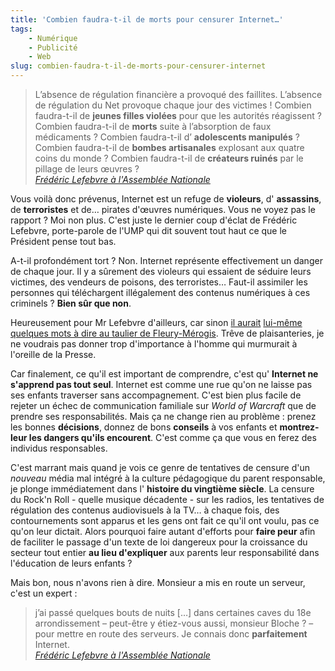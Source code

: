 ```yaml
---
title: 'Combien faudra-t-il de morts pour censurer Internet…'
tags:
    - Numérique
    - Publicité
    - Web
slug: combien-faudra-t-il-de-morts-pour-censurer-internet
---
```


> L’absence de régulation financière a provoqué des faillites. L’absence de
> régulation du Net provoque chaque jour des victimes ! Combien faudra-t-il de
> **jeunes filles violées** pour que les autorités réagissent ? Combien
> faudra-t-il de **morts** suite à l’absorption de faux médicaments ? Combien
> faudra-t-il d’ **adolescents manipulés** ? Combien faudra-t-il de **bombes
> artisanales** explosant aux quatre coins du monde ? Combien faudra-t-il de
> **créateurs ruinés** par le pillage de leurs œuvres ?  
>  <cite>[Frédéric Lefebvre à l'Assemblée Nationale](http://www.assemblee-nationale.fr/13/cri/2008-2009/20090103.asp)</cite>

Vous voilà donc prévenus, Internet est un refuge de **violeurs**, d'
**assassins**, de **terroristes** et de… pirates d'œuvres numériques. Vous ne
voyez pas le rapport ? Moi non plus. C'est juste le dernier coup d'éclat de
Frédéric Lefebvre, porte-parole de l'UMP qui dit souvent tout haut ce que le
Président pense tout bas.

A-t-il profondément tort ? Non. Internet représente effectivement un danger de
chaque jour. Il y a sûrement des violeurs qui essaient de séduire leurs
victimes, des vendeurs de poisons, des terroristes… Faut-il assimiler les
personnes qui téléchargent illégalement des contenus numériques à ces criminels
? **Bien sûr que non**.

Heureusement pour Mr Lefebvre d'ailleurs, car sinon
[il aurait](http://blog.lefigaro.fr/hightech/2008/12/quand-frederic-lefebvre-pille.html)
[lui-même](http://blog.lefigaro.fr/hightech/2008/12/quand-frederic-lefebvre-pille.html)
[quelques mots à dire au taulier de Fleury-Mérogis](http://blog.lefigaro.fr/hightech/2008/12/quand-frederic-lefebvre-pille.html).
Trêve de plaisanteries, je ne voudrais pas donner trop d'importance à l'homme
qui murmurait à l'oreille de la Presse.

Car finalement, ce qu'il est important de comprendre, c'est qu' **Internet ne
s'apprend pas tout seul**. Internet est comme une rue qu'on ne laisse pas ses
enfants traverser sans accompagnement. C'est bien plus facile de rejeter un
échec de communication familiale sur _World of Warcraft_ que de prendre ses
responsabilités. Mais ça ne change rien au problème : prenez les bonnes
**décisions**, donnez de bons **conseils** à vos enfants et **montrez-leur les
dangers qu'ils encourent**. C'est comme ça que vous en ferez des individus
responsables.

C'est marrant mais quand je vois ce genre de tentatives de censure d'un
_nouveau_ média mal intégré à la culture pédagogique du parent responsable, je
plonge immédiatement dans l' **histoire du vingtième siècle**. La censure du
Rock'n Roll - quelle musique décadente - sur les radios, les tentatives de
régulation des contenus audiovisuels à la TV… à chaque fois, des contournements
sont apparus et les gens ont fait ce qu'il ont voulu, pas ce qu'on leur dictait.
Alors pourquoi faire autant d'efforts pour **faire peur** afin de faciliter le
passage d'un texte de loi dangereux pour la croissance du secteur tout entier
**au lieu d'expliquer** aux parents leur responsabilité dans l'éducation de
leurs enfants ?

Mais bon, nous n'avons rien à dire. Monsieur a mis en route un serveur, c'est un
expert :

> j’ai passé quelques bouts de nuits […] dans certaines caves du 18e
> arrondissement – peut-être y étiez-vous aussi, monsieur Bloche ? – pour mettre
> en route des serveurs. Je connais donc **parfaitement** Internet.  
>  <cite>[Frédéric Lefebvre à l'Assemblée Nationale](http://www.assemblee-nationale.fr/13/cri/2008-2009/20090103.asp)</cite>
